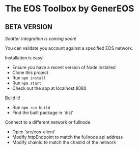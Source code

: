 # The EOS Toolbox by GenerEOS

## BETA VERSION ##
*Scatter Integration is coming soon!*

You can validate you account against a specified EOS network.

Installation is easy!
* Ensure you have a recent version of Node installed
* Clone this project
* Run `npm install`
* Run `npm start`
* Check out the app at localhost:8080

Build it!
* Run `npm run build`
* Find the built package in 'dist'

Connect to a different network or fullnode
* Open 'src/eos-client'
* Modify httpEndpoint to match the fullnode api address
* Modify chainId to match the chainId of the network
